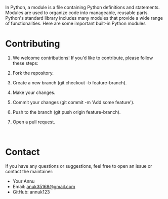 In Python, a module is a file containing Python definitions and statements. 
Modules are used to organize code into manageable, reusable parts. 
Python's standard library includes many modules that provide a wide range of functionalities. 
Here are some important built-in Python modules
<br/>
# Contributing
1. We welcome contributions! If you'd like to contribute, please follow these steps:

1. Fork the repository.
1. Create a new branch (git checkout -b feature-branch).
1. Make your changes.
1. Commit your changes (git commit -m 'Add some feature').
1. Push to the branch (git push origin feature-branch).
1. Open a pull request.

   <br/>
# Contact
If you have any questions or suggestions, feel free to open an issue or contact the maintainer:

- Your Annu
- Email: anuk35168@gmail.com
- GitHub: annuk123
